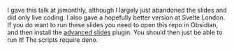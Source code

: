 I gave this talk at jsmonthly, although I largely just abandoned the slides and did only live coding. I also gave a hopefully better version at Svelte London. If you do want to run these slides you need to open this repo in Obsidian, and then install the [advanced slides](https://github.com/MSzturc/obsidian-advanced-slides) plugin. You should then just be able to run it! The scripts require deno.
